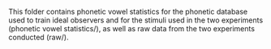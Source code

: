 This folder contains phonetic vowel statistics for the phonetic database used to train ideal observers and for the stimuli used in the two experiments (phonetic vowel statistics/), as well as raw data from the two experiments conducted (raw/).
